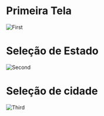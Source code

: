 





# Primeira Tela

![First](https://user-images.githubusercontent.com/47016580/131550476-4485d9da-e57f-462b-91ac-22e0329975c8.jpg)

# Seleção de Estado

![Second](https://user-images.githubusercontent.com/47016580/131550533-a15613b7-8028-4b60-8e82-14f4a9ca2827.jpg)

# Seleção de cidade

![Third](https://user-images.githubusercontent.com/47016580/131550552-57d19fa7-0ebc-486b-b283-b2e0723f8799.jpg)


